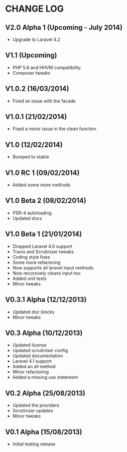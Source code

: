 CHANGE LOG
==========


## V2.0 Alpha 1 (Upcoming - July 2014)

* Upgrade to Laravel 4.2


## V1.1 (Upcoming)

* PHP 5.6 and HHVM compatibility
* Composer tweaks


## V1.0.2 (16/03/2014)

* Fixed an issue with the facade


## V1.0.1 (21/02/2014)

* Fixed a minor issue in the clean function


## V1.0 (12/02/2014)

* Bumped to stable


## V1.0 RC 1 (09/02/2014)

* Added some more methods


## V1.0 Beta 2 (08/02/2014)

* PSR-4 autoloading
* Updated docs


## V1.0 Beta 1 (21/01/2014)

* Dropped Laravel 4.0 support
* Travis and Scrutinizer tweaks
* Coding style fixes
* Some more refactoring
* Now supports all laravel input methods
* Now recursively cleans input too
* Added unit tests
* Minor tweaks


## V0.3.1 Alpha (12/12/2013)

* Updated doc blocks
* Minor tweaks


## V0.3 Alpha (10/12/2013)

* Updated license
* Updated scrutiniser config
* Updated documentation
* Laravel 4.1 support
* Added an all method
* Minor refactoring
* Added a missing use statement


## V0.2 Alpha (25/08/2013)

* Updated the providers
* Scrutinizer updates
* Minor tweaks


## V0.1 Alpha (15/08/2013)

* Initial testing release
